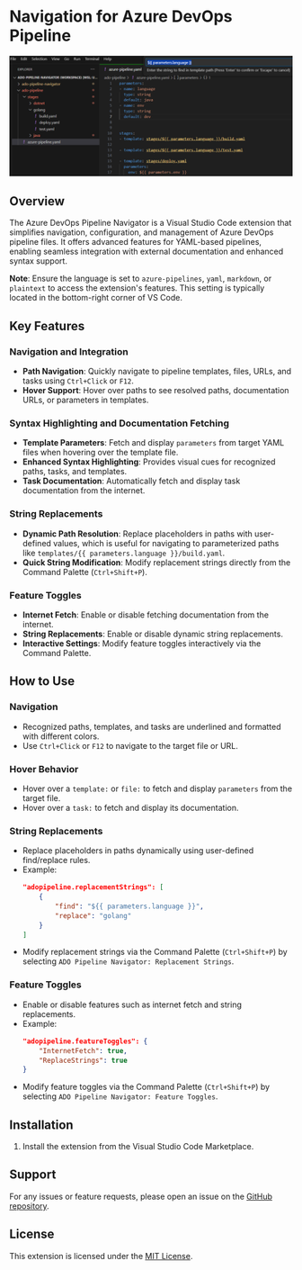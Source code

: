 # Navigation for Azure DevOps Pipeline

![Navigate](images/navigate.png)

## Overview
The Azure DevOps Pipeline Navigator is a Visual Studio Code extension that simplifies navigation, configuration, and management of Azure DevOps pipeline files. It offers advanced features for YAML-based pipelines, enabling seamless integration with external documentation and enhanced syntax support.

**Note**: Ensure the language is set to `azure-pipelines`, `yaml`, `markdown`, or `plaintext` to access the extension's features. This setting is typically located in the bottom-right corner of VS Code.

## Key Features

### Navigation and Integration
- **Path Navigation**: Quickly navigate to pipeline templates, files, URLs, and tasks using `Ctrl+Click` or `F12`.
- **Hover Support**: Hover over paths to see resolved paths, documentation URLs, or parameters in templates.

### Syntax Highlighting and Documentation Fetching
- **Template Parameters**: Fetch and display `parameters` from target YAML files when hovering over the template file.
- **Enhanced Syntax Highlighting**: Provides visual cues for recognized paths, tasks, and templates.
- **Task Documentation**: Automatically fetch and display task documentation from the internet.

### String Replacements
- **Dynamic Path Resolution**: Replace placeholders in paths with user-defined values, which is useful for navigating to parameterized paths like `templates/{{ parameters.language }}/build.yaml`.
- **Quick String Modification**: Modify replacement strings directly from the Command Palette (`Ctrl+Shift+P`).

### Feature Toggles
- **Internet Fetch**: Enable or disable fetching documentation from the internet.
- **String Replacements**: Enable or disable dynamic string replacements.
- **Interactive Settings**: Modify feature toggles interactively via the Command Palette.

## How to Use

### Navigation
- Recognized paths, templates, and tasks are underlined and formatted with different colors.
- Use `Ctrl+Click` or `F12` to navigate to the target file or URL.

### Hover Behavior
- Hover over a `template:` or `file:` to fetch and display `parameters` from the target file.
- Hover over a `task:` to fetch and display its documentation.

### String Replacements
- Replace placeholders in paths dynamically using user-defined find/replace rules.
- Example:
  ```json
  "adopipeline.replacementStrings": [
      {
          "find": "${{ parameters.language }}",
          "replace": "golang"
      }
  ]
  ```
- Modify replacement strings via the Command Palette (`Ctrl+Shift+P`) by selecting `ADO Pipeline Navigator: Replacement Strings`.

### Feature Toggles
- Enable or disable features such as internet fetch and string replacements.
- Example:
  ```json
  "adopipeline.featureToggles": {
      "InternetFetch": true,
      "ReplaceStrings": true
  }
  ```
- Modify feature toggles via the Command Palette (`Ctrl+Shift+P`) by selecting `ADO Pipeline Navigator: Feature Toggles`.

## Installation
1. Install the extension from the Visual Studio Code Marketplace.

## Support
For any issues or feature requests, please open an issue on the [GitHub repository](https://github.com/HPInc/ado-pipeline-navigator).

## License
This extension is licensed under the [MIT License](LICENSE).

